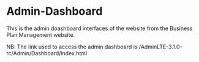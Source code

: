 # Admin-Dashboard
This is the admin doashboard interfaces of the website from the Business Plan Management website.

NB: The link used to access the admin dashboard is /AdminLTE-3.1.0-rc/Admin/Dashboard/index.html
